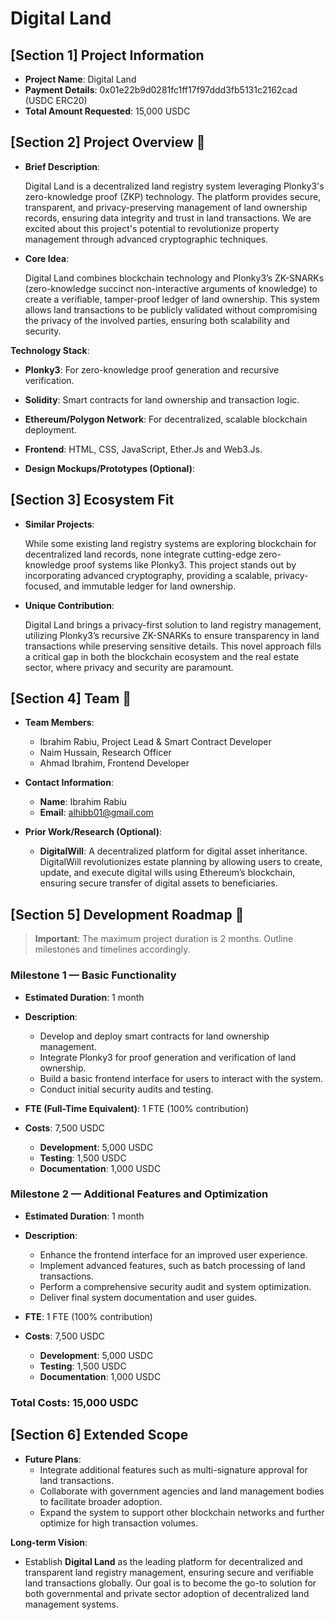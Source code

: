 # **Digital Land**

## [Section 1] Project Information

- **Project Name**: Digital Land
- **Payment Details**: 0x01e22b9d0281fc1ff17f97ddd3fb5131c2162cad (USDC ERC20)
- **Total Amount Requested**: 15,000 USDC

## [Section 2] Project Overview :page_facing_up:

- **Brief Description**:

  Digital Land is a decentralized land registry system leveraging Plonky3's zero-knowledge proof (ZKP) technology. The platform provides secure, transparent, and privacy-preserving management of land ownership records, ensuring data integrity and trust in land transactions. We are excited about this project's potential to revolutionize property management through advanced cryptographic techniques.

- **Core Idea**:

  Digital Land combines blockchain technology and Plonky3’s ZK-SNARKs (zero-knowledge succinct non-interactive arguments of knowledge) to create a verifiable, tamper-proof ledger of land ownership. This system allows land transactions to be publicly validated without compromising the privacy of the involved parties, ensuring both scalability and security.

**Technology Stack**:
- **Plonky3**: For zero-knowledge proof generation and recursive verification.
- **Solidity**: Smart contracts for land ownership and transaction logic.
- **Ethereum/Polygon Network**: For decentralized, scalable blockchain deployment.
- **Frontend**: HTML, CSS, JavaScript, Ether.Js and Web3.Js.

- **Design Mockups/Prototypes (Optional)**:  


## [Section 3] Ecosystem Fit

- **Similar Projects**:

  While some existing land registry systems are exploring blockchain for decentralized land records, none integrate cutting-edge zero-knowledge proof systems like Plonky3. This project stands out by incorporating advanced cryptography, providing a scalable, privacy-focused, and immutable ledger for land ownership.

- **Unique Contribution**:

  Digital Land brings a privacy-first solution to land registry management, utilizing Plonky3’s recursive ZK-SNARKs to ensure transparency in land transactions while preserving sensitive details. This novel approach fills a critical gap in both the blockchain ecosystem and the real estate sector, where privacy and security are paramount.

## [Section 4] Team :busts_in_silhouette:

- **Team Members**:
  - Ibrahim Rabiu, Project Lead & Smart Contract Developer
  - Naim Hussain, Research Officer
  - Ahmad Ibrahim, Frontend Developer

- **Contact Information**:
  - **Name**: Ibrahim Rabiu
  - **Email**: alhibb01@gmail.com

- **Prior Work/Research (Optional)**:
  - **DigitalWill**: A decentralized platform for digital asset inheritance. DigitalWill revolutionizes estate planning by allowing users to create, update, and execute digital wills using Ethereum’s blockchain, ensuring secure transfer of digital assets to beneficiaries.

## [Section 5] Development Roadmap :open_book:

> **Important**: The maximum project duration is 2 months. Outline milestones and timelines accordingly.

### Milestone 1 — Basic Functionality

- **Estimated Duration**: 1 month
- **Description**:
  - Develop and deploy smart contracts for land ownership management.
  - Integrate Plonky3 for proof generation and verification of land ownership.
  - Build a basic frontend interface for users to interact with the system.
  - Conduct initial security audits and testing.
  
- **FTE (Full-Time Equivalent)**: 1 FTE (100% contribution)
- **Costs**: 7,500 USDC
  - **Development**: 5,000 USDC
  - **Testing**: 1,500 USDC
  - **Documentation**: 1,000 USDC

### Milestone 2 — Additional Features and Optimization

- **Estimated Duration**: 1 month
- **Description**:
  - Enhance the frontend interface for an improved user experience.
  - Implement advanced features, such as batch processing of land transactions.
  - Perform a comprehensive security audit and system optimization.
  - Deliver final system documentation and user guides.

- **FTE**: 1 FTE (100% contribution)
- **Costs**: 7,500 USDC
  - **Development**: 5,000 USDC
  - **Testing**: 1,500 USDC
  - **Documentation**: 1,000 USDC

### **Total Costs**: 15,000 USDC

## [Section 6] Extended Scope

- **Future Plans**:
  - Integrate additional features such as multi-signature approval for land transactions.
  - Collaborate with government agencies and land management bodies to facilitate broader adoption.
  - Expand the system to support other blockchain networks and further optimize for high transaction volumes.

**Long-term Vision**:
  - Establish **Digital Land** as the leading platform for decentralized and transparent land registry management, ensuring secure and verifiable land transactions globally. Our goal is to become the go-to solution for both governmental and private sector adoption of decentralized land management systems.

